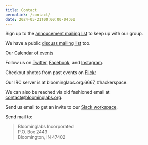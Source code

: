 ```yaml
---
title: Contact
permalink: /contact/
date: 2024-05-21T00:00:00-04:00
---
```


Sign up to the [annoucement mailing list](http://www.bloominglabs.org/mailman/listinfo/bloominglabs-announce) to keep up with our group.

We have a public [discuss mailing list](http://www.bloominglabs.org/mailman/listinfo/bloominglabs-discuss) too.

Our [Calendar of events](https://www.google.com/calendar/embed?src=bloominglabs%40gmail.com&ctz=America/New_York)

Follow us on [Twitter](http://twitter.com/Bloominglabs), [Facebook](http://www.facebook.com/pages/BloomingLabs/123873197660062?ref=ts), and [Instagram](https://www.instagram.com/bloominglabs/).

Checkout photos from past events on [Flickr](http://www.flickr.com/photos/bloominglabs)

Our IRC server is at bloominglabs.org:6667, #hackerspace.

We can also be reached via old fashioned email at <contact@bloominglabs.org>.

Send us email to get an invite to our [Slack workspace](http://bloominglabs.slack.com/).

Send mail to:
> Bloominglabs Incorporated<br>
> P.O. Box 2443<br>
> Bloomington, IN 47402 
